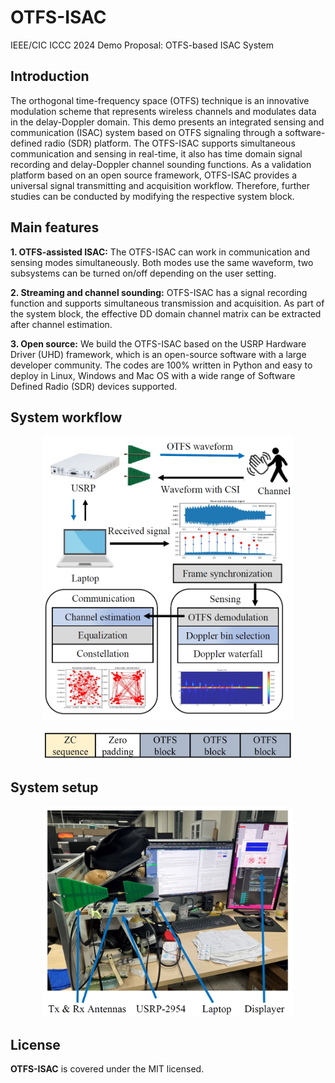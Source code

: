 # OTFS-ISAC
IEEE/CIC ICCC 2024 Demo Proposal: OTFS-based ISAC System
## Introduction
The orthogonal time-frequency space (OTFS) technique is an innovative modulation scheme that represents wireless channels and modulates data in the delay-Doppler domain. This demo presents an integrated sensing and communication (ISAC) system based on OTFS signaling through a software-defined radio (SDR) platform. The OTFS-ISAC supports simultaneous communication and sensing in real-time, it also has time domain signal recording and delay-Doppler channel sounding functions. As a validation platform based on an open source framework, OTFS-ISAC provides a universal signal transmitting and acquisition workflow. Therefore, further studies can be conducted by modifying the respective system block. 



## Main features

**1. OTFS-assisted ISAC:** The OTFS-ISAC can work in communication and sensing modes simultaneously. Both modes use the same waveform, two subsystems can be turned on/off depending on the user setting.

**2. Streaming and channel sounding:** OTFS-ISAC has a signal recording function and supports simultaneous transmission and acquisition. As part of the system block, the effective DD domain channel matrix can be extracted after channel estimation.

**3. Open source:** We build the OTFS-ISAC based on the USRP Hardware Driver (UHD) framework, which is an open-source software with a large developer community. The codes are $100\%$ written in Python and easy to deploy in Linux, Windows and Mac OS with a wide range of Software Defined Radio (SDR) devices supported.

## System workflow
<p align = "center"> 
<img src=".\figures\workflow.png " width = "400" />
</p > 
 
<p align = "center"> 
<img src=".\figures\frame.png " width = "400" />
</p > 

## System setup
<p align = "center"> 
<img src=".\figures\devices.png " width = "400" />
</p > 

## License
**OTFS-ISAC** is covered under the MIT licensed.

 
